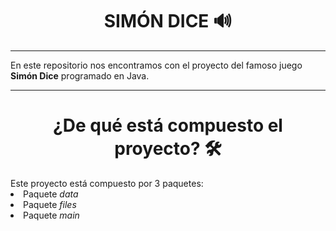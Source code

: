 <h1 align = "center" color = "red"> <b> SIMÓN DICE 🔊</b></h1>
<hr>
En este repositorio nos encontramos con el proyecto del famoso juego <b>Simón Dice</b> programado en Java.
<hr>
<h1 align = "center"> ¿De qué está compuesto el proyecto? 🛠️</h1>
Este proyecto está compuesto por 3 paquetes: 
<li> Paquete <i>data</i> </li>
<li> Paquete <i>files</i> </li>
<li> Paquete <i>main</i> </li>


